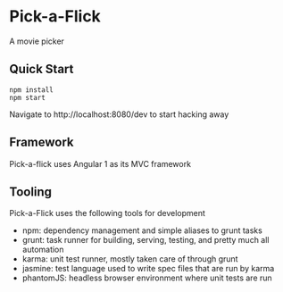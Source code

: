 Pick-a-Flick
============

A movie picker

## Quick Start

    npm install
    npm start

Navigate to http://localhost:8080/dev to start hacking away

## Framework

Pick-a-flick uses Angular 1 as its MVC framework

## Tooling

Pick-a-Flick uses the following tools for development

* npm: dependency management and simple aliases to grunt tasks
* grunt: task runner for building, serving, testing, and pretty much all automation
* karma: unit test runner, mostly taken care of through grunt
* jasmine: test language used to write spec files that are run by karma
* phantomJS: headless browser environment where unit tests are run
